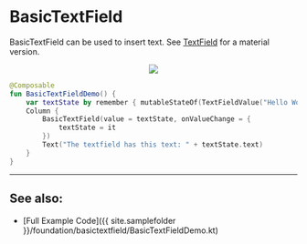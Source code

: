 <!---
This is the API of version 1.0.1
-->

# BasicTextField

BasicTextField can be used to insert text. See [TextField](../material/textfield.md) for a material version.

<p align="center">
  <img src ="{{ site.images }}/foundation/basictextfield/basictextfield.png"  />
</p>

```kotlin
@Composable
fun BasicTextFieldDemo() {
    var textState by remember { mutableStateOf(TextFieldValue("Hello World")) }
    Column {
        BasicTextField(value = textState, onValueChange = {
            textState = it
        })
        Text("The textfield has this text: " + textState.text)
    }
}
```

-------------
## See also:
* [Full Example Code]({{ site.samplefolder }}/foundation/basictextfield/BasicTextFieldDemo.kt)
